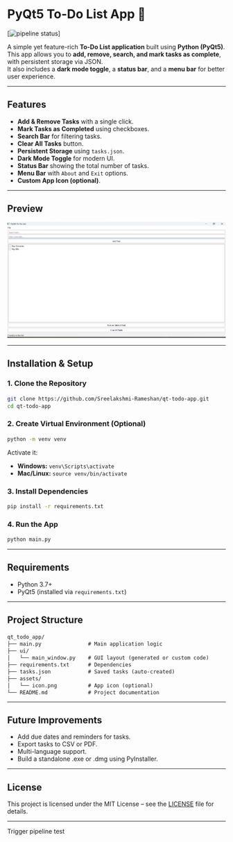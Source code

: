 # PyQt5 To-Do List App 📝
[![pipeline status](https://gitlab.com/sree.2208-group/qt-todo-app/badges/main/pipeline.svg)]


A simple yet feature-rich **To-Do List application** built using **Python (PyQt5)**.  
This app allows you to **add, remove, search, and mark tasks as complete**, with persistent storage via JSON.  
It also includes a **dark mode toggle**, a **status bar**, and a **menu bar** for better user experience.

---

## **Features**
- **Add & Remove Tasks** with a single click.
- **Mark Tasks as Completed** using checkboxes.
- **Search Bar** for filtering tasks.
- **Clear All Tasks** button.
- **Persistent Storage** using `tasks.json`.
- **Dark Mode Toggle** for modern UI.
- **Status Bar** showing the total number of tasks.
- **Menu Bar** with `About` and `Exit` options.
- **Custom App Icon (optional)**.

---

## **Preview**
![App Screenshot](assets/project_screenshot.png)

---

## **Installation & Setup**

### **1. Clone the Repository**
```bash
git clone https://github.com/Sreelakshmi-Rameshan/qt-todo-app.git
cd qt-todo-app
```

### **2. Create Virtual Environment (Optional)**
```bash
python -m venv venv
```
Activate it:
- **Windows:** `venv\Scripts\activate`
- **Mac/Linux:** `source venv/bin/activate`

### **3. Install Dependencies**
```bash
pip install -r requirements.txt
```

### **4. Run the App**
```bash
python main.py
```

---

## **Requirements**
- Python 3.7+
- PyQt5 (installed via `requirements.txt`)

---

## **Project Structure**
```
qt_todo_app/
├── main.py               # Main application logic
├── ui/
│   └── main_window.py    # GUI layout (generated or custom code)
├── requirements.txt      # Dependencies
├── tasks.json            # Saved tasks (auto-created)
├── assets/
│   └── icon.png          # App icon (optional)
└── README.md             # Project documentation
```

---

## **Future Improvements**
- Add due dates and reminders for tasks.
- Export tasks to CSV or PDF.
- Multi-language support.
- Build a standalone .exe or .dmg using PyInstaller.

---

## **License**
This project is licensed under the MIT License – see the [LICENSE](LICENSE) file for details.

---
T r i g g e r   p i p e l i n e   t e s t 
 
 
